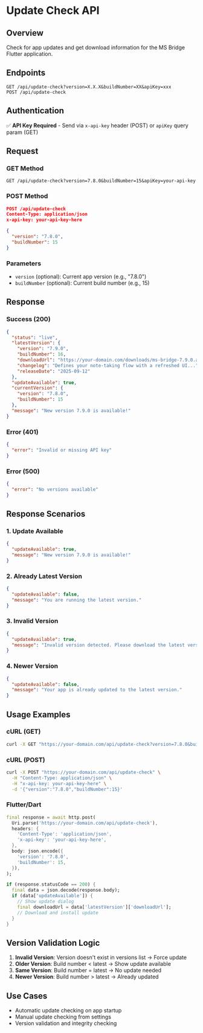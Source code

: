 # Update Check API

## Overview
Check for app updates and get download information for the MS Bridge Flutter application.

## Endpoints
```
GET /api/update-check?version=X.X.X&buildNumber=XX&apiKey=xxx
POST /api/update-check
```

## Authentication
✅ **API Key Required** - Send via `x-api-key` header (POST) or `apiKey` query param (GET)

## Request

### GET Method
```
GET /api/update-check?version=7.8.0&buildNumber=15&apiKey=your-api-key
```

### POST Method
```json
POST /api/update-check
Content-Type: application/json
x-api-key: your-api-key-here

{
  "version": "7.8.0",
  "buildNumber": 15
}
```

### Parameters
- `version` (optional): Current app version (e.g., "7.8.0")
- `buildNumber` (optional): Current build number (e.g., 15)

## Response

### Success (200)
```json
{
  "status": "live",
  "latestVersion": {
    "version": "7.9.0",
    "buildNumber": 16,
    "downloadUrl": "https://your-domain.com/downloads/ms-bridge-7.9.0.apk",
    "changelog": "Defines your note-taking flow with a refreshed UI...",
    "releaseDate": "2025-09-12"
  },
  "updateAvailable": true,
  "currentVersion": {
    "version": "7.8.0",
    "buildNumber": 15
  },
  "message": "New version 7.9.0 is available!"
}
```

### Error (401)
```json
{
  "error": "Invalid or missing API key"
}
```

### Error (500)
```json
{
  "error": "No versions available"
}
```

## Response Scenarios

### 1. Update Available
```json
{
  "updateAvailable": true,
  "message": "New version 7.9.0 is available!"
}
```

### 2. Already Latest Version
```json
{
  "updateAvailable": false,
  "message": "You are running the latest version."
}
```

### 3. Invalid Version
```json
{
  "updateAvailable": true,
  "message": "Invalid version detected. Please download the latest version."
}
```

### 4. Newer Version
```json
{
  "updateAvailable": false,
  "message": "Your app is already updated to the latest version."
}
```

## Usage Examples

### cURL (GET)
```bash
curl -X GET "https://your-domain.com/api/update-check?version=7.8.0&buildNumber=15&apiKey=your-api-key"
```

### cURL (POST)
```bash
curl -X POST "https://your-domain.com/api/update-check" \
  -H "Content-Type: application/json" \
  -H "x-api-key: your-api-key-here" \
  -d '{"version":"7.8.0","buildNumber":15}'
```

### Flutter/Dart
```dart
final response = await http.post(
  Uri.parse('https://your-domain.com/api/update-check'),
  headers: {
    'Content-Type': 'application/json',
    'x-api-key': 'your-api-key-here',
  },
  body: json.encode({
    'version': '7.8.0',
    'buildNumber': 15,
  }),
);

if (response.statusCode == 200) {
  final data = json.decode(response.body);
  if (data['updateAvailable']) {
    // Show update dialog
    final downloadUrl = data['latestVersion']['downloadUrl'];
    // Download and install update
  }
}
```

## Version Validation Logic

1. **Invalid Version**: Version doesn't exist in versions list → Force update
2. **Older Version**: Build number < latest → Show update available
3. **Same Version**: Build number = latest → No update needed
4. **Newer Version**: Build number > latest → Already updated

## Use Cases
- Automatic update checking on app startup
- Manual update checking from settings
- Version validation and integrity checking
